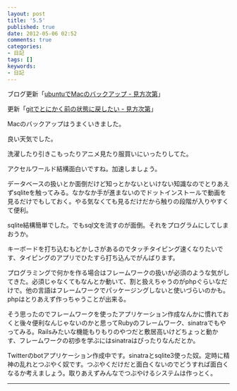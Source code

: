 ```yaml
---
layout: post
title: '5.5'
published: true
date: 2012-05-06 02:52
comments: true
categories:
- 日記
tags: []
keywords:
- 日記
---
```

ブログ更新「[ubuntuでMacのバックアップ - 見方次第](http://soramugi.hateblo.jp/entry/2012/05/05/140302 "ubuntuでMacのバックアップ - 見方次第")」

更新「[gitでとにかく前の状態に戻したい - 見方次第](http://soramugi.hateblo.jp/entry/2012/05/05/145105 "gitでとにかく前の状態に戻したい - 見方次第")」

Macのバックアップはうまくいきました。

良い天気でした。

洗濯したり引きこもったりアニメ見たり服買いにいったりしてた。

アクセルワールド結構面白いですね。加速しましょう。

データベースの扱いとか面倒だけど知っとかないといけない知識なのでとりあえずsqliteを触ってみる。なかなか手が進まないのでドットインストールで動画を見るだけでもしておく。やる気なくても見るだけだから触りの段階が入りやすくて便利。

sqlite結構簡単でした。でもsql文を流すのが面倒。それをプログラムにしてしまおうか。

キーボードを打ち込むもどかしさがあるのでタッチタイピング速くなりたいです、タイピングのアプリでひたすら打ち込んでがんばります。

プログラミングで何かを作る場合はフレームワークの扱いが必須のような気がしてきた。必須じゃなくてもなんとか動いて、割と扱えちゃうのがphpぐらいなだけで。他の言語はフレームワークでパッケージングしないと使いづらいのかも。phpはとりあえず作っちゃうことが出来る。

そう思ったのでフレームワークを使ったアプリケーション作成なんかに慣れておくと後々便利なんじゃないのかと思ってRubyのフレームワーク、sinatraでもやってみる。Railsみたいな機能もりもりのやつだと敷居高いけどちょっと動かす、フレームワークの初歩を学ぶにはsinatraはぴったりなんだとか。

Twitterのbotアプリケーション作成中です。sinatraとsqlite3使った奴。定時に精神の乱れとつぶやく奴です。つぶやくだけだと面白くないのでどうすれば面白くなるか考えましょう。取りあえずみんなでつぶやけるシステムは作っとく。

---

